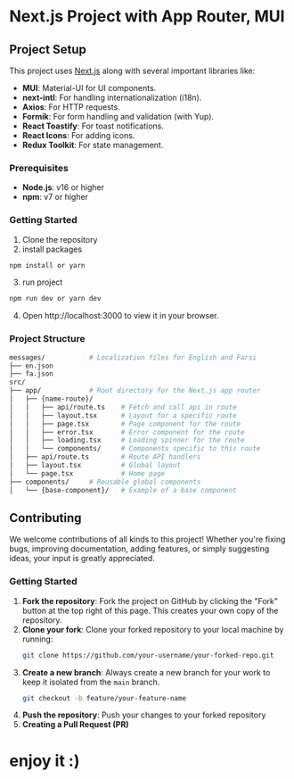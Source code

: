 
# Next.js Project with App Router, MUI
## Project Setup
This project uses [Next.js](https://nextjs.org/) along with several important libraries like:
- **MUI**: Material-UI for UI components.
- **next-intl**: For handling internationalization (i18n).
- **Axios**: For HTTP requests.
- **Formik**: For form handling and validation (with Yup).
- **React Toastify**: For toast notifications.
- **React Icons**: For adding icons.
- **Redux Toolkit**: For state management.
### Prerequisites
- **Node.js**: v16 or higher
- **npm**: v7 or higher
### Getting Started
1. Clone the repository
2. install packages
```bash
npm install or yarn
````
3. run project
```bash
npm run dev or yarn dev
````
4. Open http://localhost:3000 to view it in your browser. 
###  Project Structure
```bash
messages/           # Localization files for English and Farsi
├── en.json
├── fa.json
src/
├── app/            # Root directory for the Next.js app router
│   ├── {name-route}/
│   │   ├── api/route.ts    # Fetch and call api in route
│   │   ├── layout.tsx      # Layout for a specific route
│   │   ├── page.tsx        # Page component for the route
│   │   ├── error.tsx       # Error component for the route
│   │   ├── loading.tsx     # Loading spinner for the route
│   │   └── components/     # Components specific to this route
│   ├── api/route.ts        # Route API handlers
│   ├── layout.tsx          # Global layout
│   └── page.tsx            # Home page
├── components/     # Reusable global components
│   └── {base-component}/   # Example of a base component
````
## Contributing
We welcome contributions of all kinds to this project! Whether you're fixing bugs, improving documentation, adding features, or simply suggesting ideas, your input is greatly appreciated.
### Getting Started
1. **Fork the repository**: Fork the project on GitHub by clicking the "Fork" button at the top right of this page. This creates your own copy of the repository.
2. **Clone your fork**: Clone your forked repository to your local machine by running:
   ```bash
   git clone https://github.com/your-username/your-forked-repo.git
   ````
3. **Create a new branch**: Always create a new branch for your work to keep it isolated from the `main` branch.
   ```bash
   git checkout -b feature/your-feature-name
   ````
4. **Push the repository**: Push your changes to your forked repository
5. **Creating a Pull Request (PR)**
# enjoy it :)